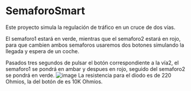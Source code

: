 # SemaforoSmart
Este proyecto simula la regulación de tráfico en un cruce de dos vías.

El semaforo1 estará en verde, mientras que el semaforo2 estará en rojo, para que cambien ambos semaforos usaremos dos botones simulando la llegada y espera de un coche.

Pasados tres segundos de pulsar el botón correspondiente a la vía2, el semaforo1 se pondrá en ambar y despues en rojo, seguido del semaforo2 se pondrá en verde.
![image](https://user-images.githubusercontent.com/42980510/123661285-ba464b00-d834-11eb-8950-2ac0988f4bd1.png)
La resistencia para el diodo es de 220 Ohmios, la del botón de es 10K Ohmios.
